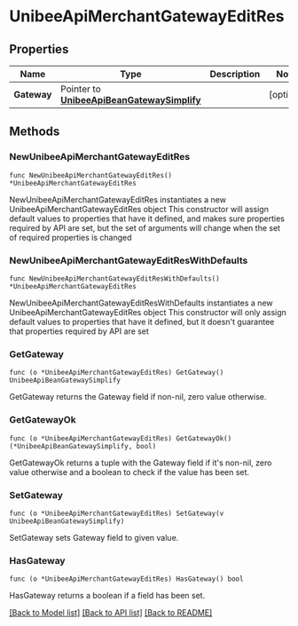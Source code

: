 # UnibeeApiMerchantGatewayEditRes

## Properties

Name | Type | Description | Notes
------------ | ------------- | ------------- | -------------
**Gateway** | Pointer to [**UnibeeApiBeanGatewaySimplify**](UnibeeApiBeanGatewaySimplify.md) |  | [optional] 

## Methods

### NewUnibeeApiMerchantGatewayEditRes

`func NewUnibeeApiMerchantGatewayEditRes() *UnibeeApiMerchantGatewayEditRes`

NewUnibeeApiMerchantGatewayEditRes instantiates a new UnibeeApiMerchantGatewayEditRes object
This constructor will assign default values to properties that have it defined,
and makes sure properties required by API are set, but the set of arguments
will change when the set of required properties is changed

### NewUnibeeApiMerchantGatewayEditResWithDefaults

`func NewUnibeeApiMerchantGatewayEditResWithDefaults() *UnibeeApiMerchantGatewayEditRes`

NewUnibeeApiMerchantGatewayEditResWithDefaults instantiates a new UnibeeApiMerchantGatewayEditRes object
This constructor will only assign default values to properties that have it defined,
but it doesn't guarantee that properties required by API are set

### GetGateway

`func (o *UnibeeApiMerchantGatewayEditRes) GetGateway() UnibeeApiBeanGatewaySimplify`

GetGateway returns the Gateway field if non-nil, zero value otherwise.

### GetGatewayOk

`func (o *UnibeeApiMerchantGatewayEditRes) GetGatewayOk() (*UnibeeApiBeanGatewaySimplify, bool)`

GetGatewayOk returns a tuple with the Gateway field if it's non-nil, zero value otherwise
and a boolean to check if the value has been set.

### SetGateway

`func (o *UnibeeApiMerchantGatewayEditRes) SetGateway(v UnibeeApiBeanGatewaySimplify)`

SetGateway sets Gateway field to given value.

### HasGateway

`func (o *UnibeeApiMerchantGatewayEditRes) HasGateway() bool`

HasGateway returns a boolean if a field has been set.


[[Back to Model list]](../README.md#documentation-for-models) [[Back to API list]](../README.md#documentation-for-api-endpoints) [[Back to README]](../README.md)


